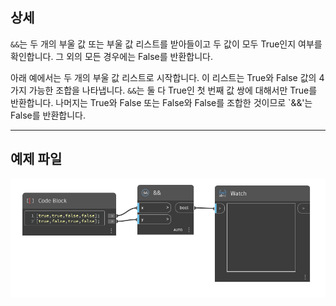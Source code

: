 ## 상세
`&&`는 두 개의 부울 값 또는 부울 값 리스트를 받아들이고 두 값이 모두 True인지 여부를 확인합니다. 그 외의 모든 경우에는 False를 반환합니다.

아래 예에서는 두 개의 부울 값 리스트로 시작합니다. 이 리스트는 True와 False 값의 4가지 가능한 조합을 나타냅니다. `&&`는 둘 다 True인 첫 번째 값 쌍에 대해서만 True를 반환합니다. 나머지는 True와 False 또는 False와 False를 조합한 것이므로 `&&'는 False를 반환합니다.
___
## 예제 파일

![&&](./&&_img.jpg)
